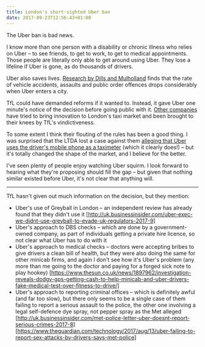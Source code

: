 ```yaml
---
title: London's short-sighted Uber ban
date: 2017-09-23T12:56:43+01:00
---
```


The Uber ban is bad news.

I know more than one person with a disability or chronic illness who relies on Uber – to see friends, to get to work, to get to medical appointments. Those people are literally only able to get around using Uber. They lose a lifeline if Uber is gone, as do thousands of drivers.

Uber also saves lives. [Research by Dills and Mulholland](https://papers.ssrn.com/sol3/papers.cfm?abstract_id=2783797) finds that the rate of vehicle accidents, assaults and public order offences drops considerably when Uber enters a city.

TfL could have demanded reforms if it wanted to. Instead, it gave Uber one minute's notice of the decision before going public with it. [Other companies](https://blog.taxify.eu/2017/09/bringing-fairer-ride-hailing-to-london/) have tried to bring innovation to London's taxi market and been brought to their knees by TfL's vindictiveness.

To some extent I think their flouting of the rules has been a good thing. I was surprised that the LTDA lost a case against them [alleging that Uber uses the driver's mobile phone as a taximeter](http://www.telegraph.co.uk/finance/newsbysector/transport/11935513/uber-minicabs-high-court-ruling-victory-london.html) (which it clearly does!) – but it's totally changed the shape of the market, and I believe for the better.

I've seen plenty of people enjoy watching Uber squirm. I look forward to hearing what they're proposing should fill the gap – but given that nothing similar existed before Uber, it's not clear that anything will.

***

TfL hasn't given out much information on the decision, but they mention:

- Uber's use of Greyball in London – an independent review has already found that they didn't use it [http://uk.businessinsider.com/uber-exec-we-didnt-use-greyball-to-evade-uk-regulators-2017-9]
- Uber's approach to DBS checks – which are done by a government-owned company, as part of individuals getting a private hire licence, so not clear what Uber has to do with it
- Uber's approach to medical checks – doctors were accepting bribes to give drivers a clean bill of health, but they were also doing the same for other minicab firms, and again I don't see how it's Uber's problem (any more than me going to the doctor and paying for a forged sick note to play hookey) [https://www.thesun.co.uk/news/1897962/investigation-reveals-dodgy-gps-getting-cash-to-help-minicab-and-uber-drivers-fake-medical-test-over-fitness-to-drive/]
- Uber's approach to reporting criminal offices – which is definitely awful (and far too slow), but there only seems to be a single case of them failing to report a serious assault to the police, the other one involving a legal self-defence dye spray, not pepper spray as the Met alleged [http://uk.businessinsider.com/met-police-letter-uber-doesnt-report-serious-crimes-2017-8] [https://www.theguardian.com/technology/2017/aug/13/uber-failing-to-report-sex-attacks-by-drivers-says-met-police]
